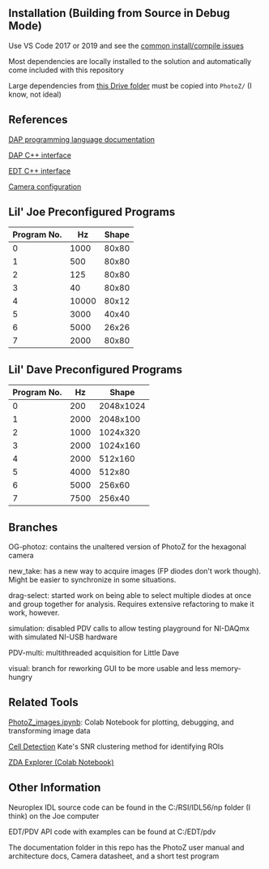 ## Installation (Building from Source in Debug Mode)
Use VS Code 2017 or 2019 and see the [common install/compile issues](https://github.com/john-judge/PhotoZ_upgrades/issues/14)

Most dependencies are locally installed to the solution and automatically come included with this repository

Large dependencies from [this Drive folder](https://drive.google.com/drive/folders/1sUNvC4TwXBPeE7je68-wm7P-gSD8vRd3?usp=sharing) must be copied into `PhotoZ/` (I know, not ideal)


## References

[DAP programming language documentation](http://www.mstarlabs.com/docs/manuals/DAPL3000.PDF)

[DAP C++ interface](http://www.mstarlabs.com/docs/manuals/DAPIO32.PDF)

[EDT C++ interface](https://edt.com/api/group__dv.html)

[Camera configuration](https://edt.com/downloads/ad_config_guide/)

## Lil' Joe Preconfigured Programs

Program No. | Hz | Shape
--- | --- | ---
0 | 1000 | 80x80
1 | 500 | 80x80
2 | 125 | 80x80
3 | 40 | 80x80
4 | 10000 | 80x12
5 | 3000 | 40x40
6 | 5000 | 26x26
7 | 2000 | 80x80

## Lil' Dave Preconfigured Programs

Program No. | Hz | Shape
--- | --- | ---
0 | 200 | 2048x1024
1 | 2000 | 2048x100
2 | 1000 | 1024x320
3 | 2000 | 1024x160
4 | 2000 | 512x160
5 | 4000 | 512x80
6 | 5000 | 256x60
7 | 7500 | 256x40

## Branches

OG-photoz: contains the unaltered version of PhotoZ for the hexagonal camera

new_take: has a new way to acquire images (FP diodes don't work though). Might be easier to synchronize in some situations.

drag-select: started work on being able to select multiple diodes at once and group together for analysis. Requires extensive refactoring to make it work, however.

simulation: disabled PDV calls to allow testing playground for NI-DAQmx with simulated NI-USB hardware

PDV-multi: multithreaded acquisition for Little Dave

visual: branch for reworking GUI to be more usable and less memory-hungry

## Related Tools

[PhotoZ_images.ipynb](https://colab.research.google.com/drive/1rVvRQeR6k0fvj9AQME0fRrZxCG_BQWxN#scrollTo=IYLcCMMeZp1z): Colab Notebook for plotting, debugging, and transforming image data

[Cell Detection](https://github.com/ksscheuer/ROI_Identification) Kate's SNR clustering method for identifying ROIs

[ZDA Explorer (Colab Notebook)](https://colab.research.google.com/drive/1DnxhbqRXvHm9yDWLLEMy0WumbNUCM3US?usp=sharing)

## Other Information

Neuroplex IDL source code can be found in the C:/RSI/IDL56/np folder (I think) on the Joe computer

EDT/PDV API code with examples can be found at C:/EDT/pdv

The documentation folder in this repo has the PhotoZ user manual and architecture docs, Camera datasheet, and a short test program






